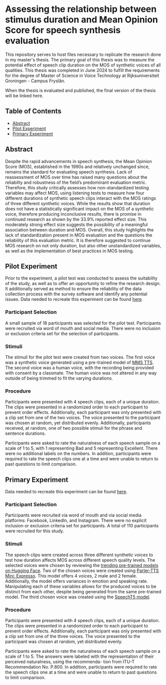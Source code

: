 # Assessing the relationship between stimulus duration and Mean Opinion Score for speech synthesis evaluation

This repository serves to host files necessary to replicate the research done in my master's thesis. The primary goal of this thesis was to measure the potential effect of speech clip duration on the MOS of synthetic voices of all qualities. This thesis was completed in June 2024 to fulfill the requirements for the degree of Master of Science in Voice Technology at Rijksuniversiteit Groningen - Campus Fryslân.

When the thesis is evaluated and published, the final version of the thesis will be linked here. 

## Table of Contents

- [Abstract](#abstract)
- [Pilot Experiment](#pilot-experiment)
- [Primary Experiment](#primary-experiment)

## Abstract

Despite the rapid advancements in speech synthesis, the Mean Opinion Score (MOS), established
in the 1990s and relatively unchanged since, remains the standard for evaluating speech synthesis. 
Lack of reassessment of MOS over time has raised many questions about the reliabilty and
robustness of the field’s predominant evaluation metric. Therefore, this study critically assesses how
non-standardized testing variables may affect MOS, using listening tests to measure how four different 
durations of synthetic speech clips interact with the MOS ratings of three different synthetic
voices. While the results show that duration does not have a statistically significant impact on the
MOS of a synthetic voice, therefore producing inconclusive results, there is promise in continued
research as shown by the 33.9% reported effect size. This moderately strong effect size suggests the
possibility of a meaningful association between duration and MOS. Overall, this study highlights
the lack of standardization present in MOS evaluation and the questions the reliability of this 
evaluation metric. It is therefore suggested to continue MOS research on not only duration, but also other
unstandardized variables, as well as the implementation of best practices in MOS testing.

## Pilot Experiment

Prior to the experiment, a pilot test was conducted to assess the suitability of the study, as well as
to offer an opportunity to refine the research design. It additionally served as method to ensure the
reliability of the data collection process with the survey software and identify any potential issues.
Data needed to recreate this experiment can be found [here](https://github.com/branaphy/msc-vt-thesis/tree/main/Pilot%20Experiment).

### Participant Selection

A small sample of 18 participants was selected for the pilot test. Participants were recruited via
word of mouth and social media. There were no inclusion or exclusion criteria set for the selection
of participants. 

### Stimuli

The stimuli for the pilot test were created from two voices. The first voice was a synthetic voice
generated using a pre-trained model of [MMS TTS](https://huggingface.co/facebook/mms-tts-eng). 
The second voice was a human voice, with the recording being provided with consent by a classmate. 
The human voice was not altered in any way outside of being trimmed to fit the varying durations.

### Procedure

Participants were presented with 4 speech clips, each of a unique duration. The clips were presented
in a randomized order to each participant to prevent order effects. Additionally, each participant was
only presented with a clip set from one of the two voices. The voice presented to the participant was
chosen at random, yet distributed evenly. Additionally, participants received, at random, one of two
possible stimuli for the phrase and sentence durations.

Participants were asked to rate the naturalness of each speech sample on a scale of 1 to 5, with 1
representing Bad and 5 representing Excellent. There were no additional labels on the numbers. In
addition, participants were required to rate the speech clips one at a time and were unable to return
to past questions to limit comparison.

## Primary Experiment

Data needed to recreate this experiment can be found [here](https://github.com/branaphy/msc-vt-thesis/tree/main/Primary%20Experiment).

### Participant Selection

Participants were recruited via word of mouth and via social media platforms: Facebook, LinkedIn,
and Instagram. There were no explicit inclusion or exclusion criteria set for participants. A total of
110 participants were recruited for this study.

### Stimuli

The speech clips were created across three different synthetic voices to test how duration affects
MOS across different speech quality levels. The selected voices were chosen by reviewing the
[trending pre-trained models on Hugging Face](https://huggingface.co/models?pipeline_tag=text-to-speech&sort=trending). Two of the chosen voices were created 
using [Parler-TTS Mini: Expresso](https://huggingface.co/parler-tts/parler-tts-mini-expresso). This model offers 4 voices, 2 male and 2 female. Additionally, the model
offers variances in emotion and speaking rate. Manipulating each of these variables allows for the
produced voices to be distinct from each other, despite being generated from the same pre-trained
model. The third chosen voice was created using the [SpeechT5 model](https://huggingface.co/microsoft/speecht5_tts).

### Procedure

Participants were presented with 4 speech clips, each of a unique duration. The clips were presented
in a randomized order to each participant to prevent order effects. Additionally, each participant was
only presented with a clip set from one of the three voices. The voice presented to the participant
was chosen at random, yet distributed evenly.

Participants were asked to rate the naturalness of each speech sample on a scale of 1 to 5. The
answers were labeled with the representation of their perceived naturalness, using the recommenda-
tion from ITU-T Recommendation No. P.800. In addition, participants were required to
rate the speech clips one at a time and were unable to return to past questions to limit comparison.
